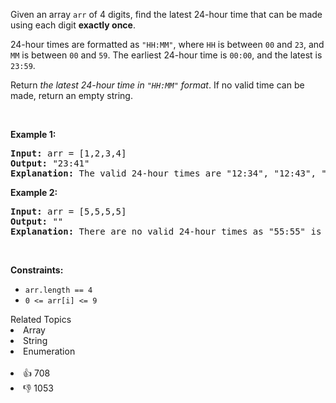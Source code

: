 <p>Given an array <code>arr</code> of 4 digits, find the latest 24-hour time that can be made using each digit <strong>exactly once</strong>.</p>

<p>24-hour times are formatted as <code>"HH:MM"</code>, where <code>HH</code> is between <code>00</code> and <code>23</code>, and <code>MM</code> is between <code>00</code> and <code>59</code>. The earliest 24-hour time is <code>00:00</code>, and the latest is <code>23:59</code>.</p>

<p>Return <em>the latest 24-hour time in <code>"HH:MM"</code> format</em>. If no valid time can be made, return an empty string.</p>

<p>&nbsp;</p> 
<p><strong class="example">Example 1:</strong></p>

<pre>
<strong>Input:</strong> arr = [1,2,3,4]
<strong>Output:</strong> "23:41"
<strong>Explanation:</strong> The valid 24-hour times are "12:34", "12:43", "13:24", "13:42", "14:23", "14:32", "21:34", "21:43", "23:14", and "23:41". Of these times, "23:41" is the latest.
</pre>

<p><strong class="example">Example 2:</strong></p>

<pre>
<strong>Input:</strong> arr = [5,5,5,5]
<strong>Output:</strong> ""
<strong>Explanation:</strong> There are no valid 24-hour times as "55:55" is not valid.
</pre>

<p>&nbsp;</p> 
<p><strong>Constraints:</strong></p>

<ul> 
 <li><code>arr.length == 4</code></li> 
 <li><code>0 &lt;= arr[i] &lt;= 9</code></li> 
</ul>

<div><div>Related Topics</div><div><li>Array</li><li>String</li><li>Enumeration</li></div></div><br><div><li>👍 708</li><li>👎 1053</li></div>